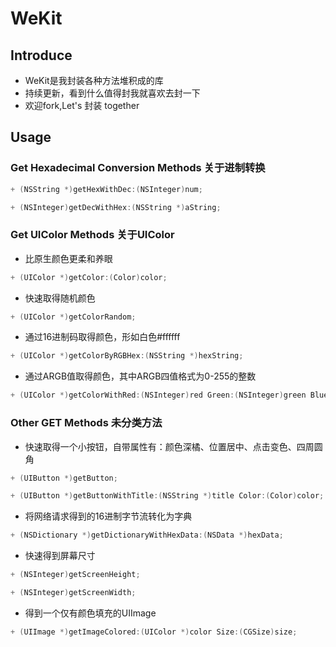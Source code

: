 # WeKit 
## Introduce
- WeKit是我封装各种方法堆积成的库
- 持续更新，看到什么值得封我就喜欢去封一下
- 欢迎fork,Let's 封装 together

## Usage
### Get Hexadecimal Conversion Methods 关于进制转换

``` objective-c 
+ (NSString *)getHexWithDec:(NSInteger)num;
```

``` objective-c
+ (NSInteger)getDecWithHex:(NSString *)aString;
```

### Get UIColor Methods 关于UIColor
- 比原生颜色更柔和养眼
``` objective-c
+ (UIColor *)getColor:(Color)color;
```

- 快速取得随机颜色
``` objective-c
+ (UIColor *)getColorRandom;
```

- 通过16进制码取得颜色，形如白色#ffffff
``` objective-c
+ (UIColor *)getColorByRGBHex:(NSString *)hexString;
```

- 通过ARGB值取得颜色，其中ARGB四值格式为0-255的整数
``` objective-c
+ (UIColor *)getColorWithRed:(NSInteger)red Green:(NSInteger)green Blue:(NSInteger)blue;
```

### Other GET Methods 未分类方法
- 快速取得一个小按钮，自带属性有：颜色深橘、位置居中、点击变色、四周圆角

``` objective-c
+ (UIButton *)getButton;
```

``` objective-c
+ (UIButton *)getButtonWithTitle:(NSString *)title Color:(Color)color;
```

- 将网络请求得到的16进制字节流转化为字典
``` objective-c
+ (NSDictionary *)getDictionaryWithHexData:(NSData *)hexData;
```

- 快速得到屏幕尺寸
``` objective-c
+ (NSInteger)getScreenHeight;
```

``` objective-c
+ (NSInteger)getScreenWidth;
```

- 得到一个仅有颜色填充的UIImage
``` objective-c
+ (UIImage *)getImageColored:(UIColor *)color Size:(CGSize)size;
```
